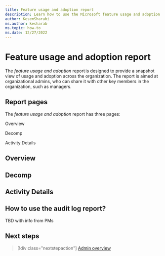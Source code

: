 ```yaml
---
title: Feature usage and adoption report
description: Learn how to use the Microsoft feature usage and adoption report report.
author: KesemSharabi
ms.author: kesharab
ms.topic: how-to
ms.date: 12/27/2022
---
```


# Feature usage and adoption report

The *feature usage and adoption* report is designed to provide a snapshot view
of usage and adoption across the organization. The report is aimed at organizational admins, who can share it with other key members in the organization, such as managers.

## Report pages

The *feature usage and adoption* report has three pages:

Overview

Decomp

Activity Details

## Overview

## Decomp

## Activity Details

## How to use the audit log report?

TBD with info from PMs

## Next steps

>[!div class="nextstepaction"]
>[Admin overview](admin-overview.md)

